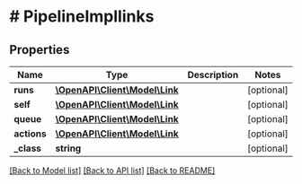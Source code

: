# # PipelineImpllinks

## Properties

Name | Type | Description | Notes
------------ | ------------- | ------------- | -------------
**runs** | [**\OpenAPI\Client\Model\Link**](Link.md) |  | [optional]
**self** | [**\OpenAPI\Client\Model\Link**](Link.md) |  | [optional]
**queue** | [**\OpenAPI\Client\Model\Link**](Link.md) |  | [optional]
**actions** | [**\OpenAPI\Client\Model\Link**](Link.md) |  | [optional]
**_class** | **string** |  | [optional]

[[Back to Model list]](../../README.md#models) [[Back to API list]](../../README.md#endpoints) [[Back to README]](../../README.md)
